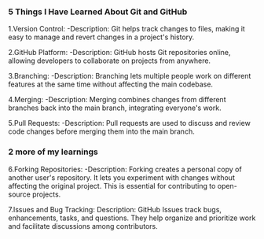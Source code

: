 ### 5 Things I Have Learned About Git and GitHub

1.Version Control:
   -Description: Git helps track changes to files, making it easy to manage and revert changes in a project's history.

2.GitHub Platform:
   -Description: GitHub hosts Git repositories online, allowing developers to collaborate on projects from anywhere.

3.Branching:
   -Description: Branching lets multiple people work on different features at the same time without affecting the main codebase.

4.Merging:
   -Description: Merging combines changes from different branches back into the main branch, integrating everyone's work.

5.Pull Requests:
   -Description: Pull requests are used to discuss and review code changes before merging them into the main branch.

### 2 more of my learnings

6.Forking Repositories:
   -Description: Forking creates a personal copy of another user's repository. It lets you experiment with changes without affecting the original project. This is essential for contributing to open-source projects.

7.Issues and Bug Tracking:
   Description: GitHub Issues track bugs, enhancements, tasks, and questions. They help organize and prioritize work and facilitate discussions among contributors.